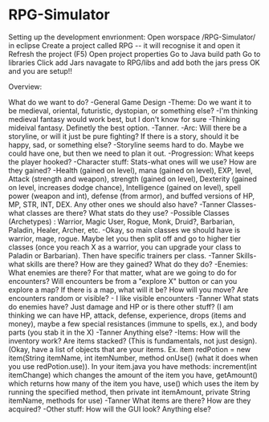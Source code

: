 RPG-Simulator 
=============
Setting up the development envrionment:
Open worspace /RPG-Simulator/ in eclipse 
Create a project called RPG -- it will recognise it and open it
Refresh the project (F5)
Open project properties
Go to Java build path
Go to libraries
Click add Jars
navagate to RPG/libs and add both the jars
press OK and you are setup!!

Overview:

What do we want to do?
-General Game Design
	-Theme: Do we want it to be medieval, oriental, futuristic, dystopian, or something else? 
		-I'm thinking medieval fantasy would work best,  but I don't know for sure -Thinking mideival fantasy. Definetly the best option. -Tanner.
	-Arc: Will there be a storyline, or will it just be pure fighting? If there is a story, should it be happy, sad, or something else? -Storyline seems hard to do. Maybe we could have one, but then we need to plan it out.
	-Progression: What keeps the player hooked?
-Character stuff:
	Stats-what ones will we use? How are they gained? -Health (gained on level), mana (gained on level), EXP, level, Attack (strength and weapon), strength (gained on level), Dexterity (gained on level, increases dodge chance), Intelligence (gained on level), spell power (weapon and int), defense (from armor), and buffed versions of HP, MP, STR, INT, DEX. Any other ones we should also have? -Tanner
	Classes-what classes are there? What stats do they use?
		-Possible Classes (Archetypes) : Warrior, Magic User, Rogue, Monk, Druid?, Barbarian, Paladin, Healer, Archer, etc. -Okay, so main classes we should have is warrior, mage, rogue. Maybe let you then split off and go to higher tier classes (once you reach X as a warrior, you can upgrade your class to Paladin or Barbarian). Then have specific trainers per class. -Tanner
	Skills-what skills are there? How are they gained? What do they do?
-Enemies:
	What enemies are there? For that matter, what are we going to do for encounters?
		Will encounters be from a "explore X" button or can you explore a map?
		If there is a map, what will it be? How will you move? Are encounters random or visible? - I like visible encounters -Tanner
	What stats do enemies have? Just damage and HP or is there other stuff?
		(I am thinking we can have HP, attack, defense, experience, drops (items and money), maybe a few special resistances (immune to spells, ex.), and body parts (you stab it in the X) -Tanner
	Anything else?
-Items:
	How will the inventory work? Are items stacked? (This is fundamentals, not just design).
		(Okay, have a list of objects that are your items. Ex. item redPotion = new item(String itemName, int itemNumber, method onUse() (what it does when you use redPotion.use)).
		In your item.java you have methods: increment(int itemChange) which changes the amount of the item you have, getAmount() which returns how many of the item you have, use() which uses the item by running the specified method, then private int itemAmount, private String itemName, methods for use) -Tanner
	What items are there? How are they acquired?
-Other stuff:
	How will the GUI look?
	Anything else?
